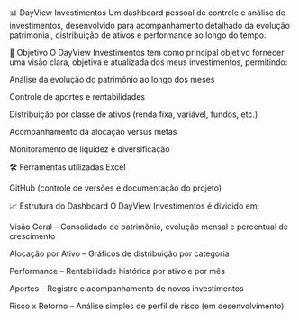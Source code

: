 📊 DayView Investimentos
Um dashboard pessoal de controle e análise de investimentos, desenvolvido para acompanhamento detalhado da evolução patrimonial, distribuição de ativos e performance ao longo do tempo.

🎯 Objetivo
O DayView Investimentos tem como principal objetivo fornecer uma visão clara, objetiva e atualizada dos meus investimentos, permitindo:

Análise da evolução do patrimônio ao longo dos meses

Controle de aportes e rentabilidades

Distribuição por classe de ativos (renda fixa, variável, fundos, etc.)

Acompanhamento da alocação versus metas

Monitoramento de liquidez e diversificação

🛠️ Ferramentas utilizadas
Excel 

GitHub (controle de versões e documentação do projeto)

📈 Estrutura do Dashboard
O DayView Investimentos é dividido em:

Visão Geral – Consolidado de patrimônio, evolução mensal e percentual de crescimento

Alocação por Ativo – Gráficos de distribuição por categoria

Performance – Rentabilidade histórica por ativo e por mês

Aportes – Registro e acompanhamento de novos investimentos

Risco x Retorno – Análise simples de perfil de risco (em desenvolvimento)
